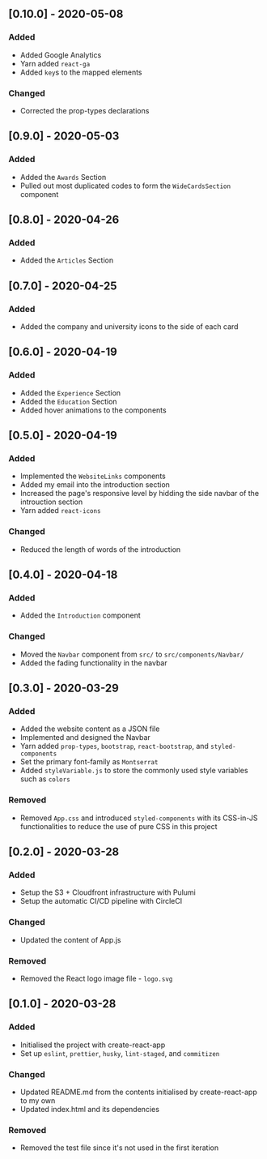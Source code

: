 ## [0.10.0] - 2020-05-08

### Added

- Added Google Analytics
- Yarn added `react-ga`
- Added `key`s to the mapped elements

### Changed

- Corrected the prop-types declarations

## [0.9.0] - 2020-05-03

### Added

- Added the `Awards` Section
- Pulled out most duplicated codes to form the `WideCardsSection` component

## [0.8.0] - 2020-04-26

### Added

- Added the `Articles` Section

## [0.7.0] - 2020-04-25

### Added

- Added the company and university icons to the side of each card

## [0.6.0] - 2020-04-19

### Added

- Added the `Experience` Section
- Added the `Education` Section
- Added hover animations to the components

## [0.5.0] - 2020-04-19

### Added

- Implemented the `WebsiteLinks` components
- Added my email into the introduction section
- Increased the page's responsive level by hidding the side navbar of the introuction section
- Yarn added `react-icons`

### Changed

- Reduced the length of words of the introduction

## [0.4.0] - 2020-04-18

### Added

- Added the `Introduction` component

### Changed

- Moved the `Navbar` component from `src/` to `src/components/Navbar/`
- Added the fading functionality in the navbar

## [0.3.0] - 2020-03-29

### Added

- Added the website content as a JSON file
- Implemented and designed the Navbar
- Yarn added `prop-types`, `bootstrap`, `react-bootstrap`, and `styled-components`
- Set the primary font-family as `Montserrat`
- Added `styleVariable.js` to store the commonly used style variables such as `colors`

### Removed

- Removed `App.css` and introduced `styled-components` with its CSS-in-JS functionalities to reduce the use of pure CSS in this project

## [0.2.0] - 2020-03-28

### Added

- Setup the S3 + Cloudfront infrastructure with Pulumi
- Setup the automatic CI/CD pipeline with CircleCI

### Changed

- Updated the content of App.js

### Removed

- Removed the React logo image file - `logo.svg`

## [0.1.0] - 2020-03-28

### Added

- Initialised the project with create-react-app
- Set up `eslint`, `prettier`, `husky`, `lint-staged`, and `commitizen`

### Changed

- Updated README.md from the contents initialised by create-react-app to my own
- Updated index.html and its dependencies

### Removed

- Removed the test file since it's not used in the first iteration
